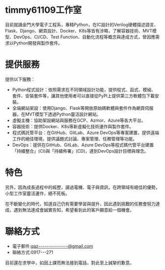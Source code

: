 # timmy61109工作室
目前就讀金門大學電子工程系，專精Python，在IC設計的Verilog硬體描述語言、Flask、Django、網頁設計、Docker、K8s等皆有涉略，了解容器技術、MVT模型、DevOps、CI/CD、Test Function、自動化流程等概念與達成方式，曾因應需求以Python開發與製作套件。

# 提供服務
提供以下服務：

- Python程式設計：依照需求在不同領域設計功能，提供程式、函式、模組、套件、安裝套件等，讓其他使用者可以直接從PyPI上提供第三方軟體包下載安裝。
- 全端網站架設：使用Django、Flask等開放原始碼軟體與套件作為網頁伺服器，在MVT模型下透過Python靈活設計網站。
- 虛擬主機：協助架設網站與服務在GCP、Azmor、Azure等各大平台。
- 容器技術：提供Docker、K8s等新虛擬化技術運作與製作套件。
- 程式碼託管平台：在GitHub、GitLab、Azure DevOps等專案建置，提供遠端工作的絕佳環境，提供議題式討論、專案管理、任務管理等功能。
- DevOps：提供在GitHub、GitLab、Azure DevOps等程式碼代管平台建置「持續整合」(CI)與「持續佈署」(CD)，達到DevOps設計目標與理念。

# 特色
另外，因為成長過程中的經歷，讀過電機、電子與資訊，在跨領域有絕佳的優勢，小型工作室靈活運作，絕不死板。

在不斷變化的時代，知道自己仍有需要學習與提升，因此遇到挑戰的任務會努力達成，遇到無法達成會誠實告知，希望看到此的客戶願意給一個機會。

# 聯絡方式

- 電子郵件:qaz---------------@gmail.com
- 聯絡方式:0917---271

目前還在求學中，如因上課而無法接到電話，對此至上誠摯的歉意。
